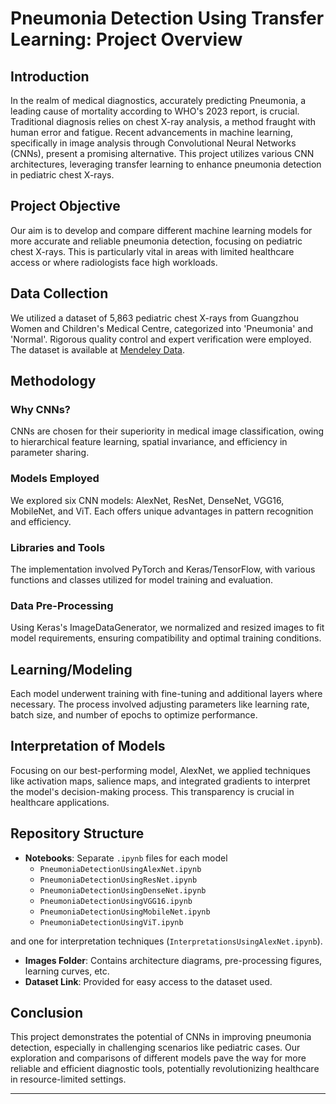 # Pneumonia Detection Using Transfer Learning: Project Overview

## Introduction
In the realm of medical diagnostics, accurately predicting Pneumonia, a leading cause of mortality according to WHO's 2023 report, is crucial. Traditional diagnosis relies on chest X-ray analysis, a method fraught with human error and fatigue. Recent advancements in machine learning, specifically in image analysis through Convolutional Neural Networks (CNNs), present a promising alternative. This project utilizes various CNN architectures, leveraging transfer learning to enhance pneumonia detection in pediatric chest X-rays.

## Project Objective
Our aim is to develop and compare different machine learning models for more accurate and reliable pneumonia detection, focusing on pediatric chest X-rays. This is particularly vital in areas with limited healthcare access or where radiologists face high workloads.

## Data Collection
We utilized a dataset of 5,863 pediatric chest X-rays from Guangzhou Women and Children's Medical Centre, categorized into 'Pneumonia' and 'Normal'. Rigorous quality control and expert verification were employed. The dataset is available at [Mendeley Data](https://data.mendeley.com/datasets/rscbjbr9sj/2).

## Methodology
### Why CNNs?
CNNs are chosen for their superiority in medical image classification, owing to hierarchical feature learning, spatial invariance, and efficiency in parameter sharing.

### Models Employed
We explored six CNN models: AlexNet, ResNet, DenseNet, VGG16, MobileNet, and ViT. Each offers unique advantages in pattern recognition and efficiency.

### Libraries and Tools
The implementation involved PyTorch and Keras/TensorFlow, with various functions and classes utilized for model training and evaluation.

### Data Pre-Processing
Using Keras's ImageDataGenerator, we normalized and resized images to fit model requirements, ensuring compatibility and optimal training conditions.

## Learning/Modeling
Each model underwent training with fine-tuning and additional layers where necessary. The process involved adjusting parameters like learning rate, batch size, and number of epochs to optimize performance.

## Interpretation of Models
Focusing on our best-performing model, AlexNet, we applied techniques like activation maps, salience maps, and integrated gradients to interpret the model's decision-making process. This transparency is crucial in healthcare applications.

## Repository Structure
- **Notebooks**: Separate `.ipynb` files for each model
  - `PneumoniaDetectionUsingAlexNet.ipynb`
  - `PneumoniaDetectionUsingResNet.ipynb`
  - `PneumoniaDetectionUsingDenseNet.ipynb`
  - `PneumoniaDetectionUsingVGG16.ipynb`
  - `PneumoniaDetectionUsingMobileNet.ipynb`
  - `PneumoniaDetectionUsingViT.ipynb`
    
and one for interpretation techniques (`InterpretationsUsingAlexNet.ipynb`).
- **Images Folder**: Contains architecture diagrams, pre-processing figures, learning curves, etc.
- **Dataset Link**: Provided for easy access to the dataset used.

## Conclusion
This project demonstrates the potential of CNNs in improving pneumonia detection, especially in challenging scenarios like pediatric cases. Our exploration and comparisons of different models pave the way for more reliable and efficient diagnostic tools, potentially revolutionizing healthcare in resource-limited settings.

---

